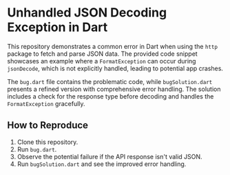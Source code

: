# Unhandled JSON Decoding Exception in Dart

This repository demonstrates a common error in Dart when using the `http` package to fetch and parse JSON data. The provided code snippet showcases an example where a `FormatException` can occur during `jsonDecode`, which is not explicitly handled, leading to potential app crashes.

The `bug.dart` file contains the problematic code, while `bugSolution.dart` presents a refined version with comprehensive error handling.  The solution includes a check for the response type before decoding and handles the `FormatException` gracefully.

## How to Reproduce

1. Clone this repository.
2. Run `bug.dart`.
3. Observe the potential failure if the API response isn't valid JSON.
4. Run `bugSolution.dart` and see the improved error handling.